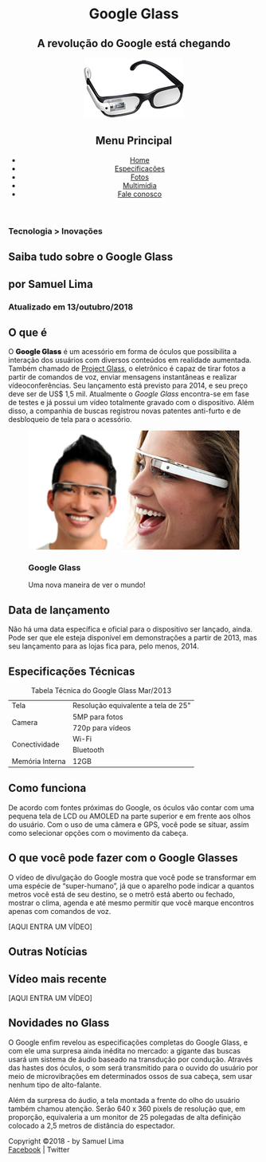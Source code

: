 <!DOCTYPE html>

<html lang="pt-br">
<head>
<meta charset="UTF-8">
<title>Tudo sobre Google Glass</title>

<link rel="stylesheet" href="_css/estilo.css"/>

</head>

<body>
<div id="interface">
	<header id="cabecalho">
	<hgroup>
	<h1>Google Glass</h1>
	<h2>A revolução do Google está chegando</h2>
	</hgroup>
	
<img id="icone" src="_imagens/glass-oculos-preto-peq.png"/>

<nav id="menu">
	<h1>Menu Principal</h1>
	<ul>
		<li><a href="index.html">Home</a></li>
		<li><a href="specs.html">Especificações</a></li>
		<li><a href="fotos.html">Fotos</a></li>
		<li><a href="multimidia.html">Multimídia</a></li>
		<li><a href="fale-conosco.html">Fale conosco</a></li>
	</ul>
</nav>
	</header>

<section id="corpo">
<hgroup>	
<h3>Tecnologia > Inovações</h3>
<h1>Saiba tudo sobre o Google Glass</h1>
<h2>por Samuel Lima</h2>
<h3>Atualizado em 13/outubro/2018</h3>
</hgroup>

<h2>O que é</h2>

<p>O <span style="font-weight:900;">Google Glass</span> é um acessório em forma de óculos que possibilita a interação dos usuários com diversos conteúdos em realidade aumentada. Também chamado de <a href="http://glass.google.com" target="_blank">Project Glass</a>, o eletrônico é capaz de tirar fotos a partir de comandos de voz, enviar mensagens instantâneas e realizar vídeo&shy;conferên&shy;cias. Seu lançamento está previsto para 2014, e seu preço deve ser de US$ 1,5 mil. Atualmente o <em>Google Glass</em> encontra-se em fase de testes e já possui um vídeo totalmente gravado com o dispositivo. Além disso, a companhia de buscas registrou novas patentes anti-furto e de desbloqueio de tela para o acessório.</p>

<figure class="foto-legenda">
	<img src="_imagens/glass-quadro-homem-mulher.jpg"/>
	<figcaption>
		<h3>Google Glass</h3>
		<p>Uma nova maneira de ver o mundo!</p>
	</figcaption>
</figure>

<h2>Data de lançamento</h2>
<p>Não há uma data específica e oficial para o dispositivo ser lançado, ainda. Pode ser que ele esteja disponível em demonstrações a partir de 2013, mas seu lançamento para as lojas fica para, pelo menos, 2014.</p>

<h1>Especificações Técnicas</h1>
<table id="tabelaspec">
<caption>Tabela Técnica do Google Glass Mar/2013</caption>

<tr><td>Tela</td><td>Resolução equivalente a tela de 25"</td></tr>
<tr><td rowspan="2">Camera</td> <td>5MP para fotos </td></tr>
<tr><td>720p para vídeos</td></tr>
<tr><td rowspan="2">Conectividade</td> <td>Wi-Fi</td></tr>
<tr><td>Bluetooth</td></tr>
<tr><td>Memória Interna</td> <td>12GB</td></tr>

</table>
<h1>Como funciona</h1>
<p>De acordo com fontes próximas do Google, os óculos vão contar com uma pequena tela de LCD ou AMOLED na parte superior e em frente aos olhos do usuário. Com o uso de uma câmera e GPS, você pode se situar, assim como selecionar opções com o movimento da cabeça.</p>

<h1>O que você pode fazer com o Google Glasses</h1>
<p>O vídeo de divulgação do Google mostra que você pode se transformar em uma espécie de “super-<wbr/>humano”, já que o aparelho pode indicar a quantos metros você está de seu destino, se o metrô está aberto ou fechado, mostrar o clima, agenda e até mesmo permitir que você marque encontros apenas com comandos de voz.</p>

[AQUI ENTRA UM VÍDEO]

</section>
<aside id="lateral">
<h1>Outras Notícias</h1>
<h2>Vídeo mais recente</h2>

[AQUI ENTRA UM VÍDEO]

<h2>Novidades no Glass</h2>
<p>O Google enfim revelou as especificações completas do Google Glass, e com ele uma surpresa ainda inédita no mercado: a gigante das buscas usará um sistema de áudio baseado na transdução por condução. Através das hastes dos óculos, o som será transmitido para o ouvido do usuário por meio de microvibrações em determinados ossos de sua cabeça, sem usar nenhum tipo de alto-falante.</p>

<p>Além da surpresa do áudio, a tela montada a frente do olho do usuário também chamou atenção. Serão 640 x 360 pixels de resolução que, em proporção, equivaleria a um monitor de 25 polegadas de alta definição colocado a 2,5 metros de distância do espectador.</p>
</aside>
<footer id="rodape">
<p>Copyright &copy;2018 - by Samuel Lima
<a href="https://www.facebook.com/Sanmuca" target="blank"></br>Facebook</a> | Twitter</p>
</footer>
</div>
</body>
</html>
